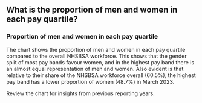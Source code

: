 ##  What is the proportion of men and women in each pay quartile?

### Proportion of men and women in each pay quartile

The chart shows the proportion of men and women in each pay quartile compared to the overall NHSBSA workforce. This shows that the gender split of most pay bands favour women, and in the highest pay band there is an almost equal representation of men and women. Also evident is that relative to their share of the NHSBSA workforce overall (60.5%), the highest pay band has a lower proportion of women (48.7%) in March 2023.

Review the chart for insights from previous reporting years.



